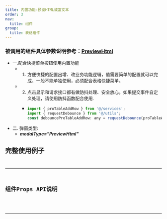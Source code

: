 ```yaml
---
title: 内置功能-预览HTML或富文本
order: 3
nav:
  title: 组件
group:
  title: 表格组件
---
```


### 被调用的组件具体参数说明参考：[PreviewHtml](/~docs/components/modal-custom/preview-html-modal-custom)

 - 一.配合快捷菜单按钮使用内置功能
   - 1. 方便快捷的配置出增、改业务功能逻辑，值需要简单的配置就可以完成、一般不能单独使用，必须配合表格快捷菜单。
   - 2. 点击显示和请求接口都有做防抖处理、安全放心。如果提交事件自定义处理，请使用防抖函数配合使用.
     -  ```js
        import { proTableAddRow } from '@/services';
        import { requestDebounce } from '@/utils';
        const debounceProTableAddRow: any = requestDebounce(proTableAddRow, 500);
         ```
 - 二. 弹窗类型:
   - ***modalType="PreviewHtml"***

## 完整使用例子
<code src="@/components/TableCustom/PreviewHtmlModal/Example/demo1.tsx" 
      title="使用例子"
      desc="配置初始化请求例子显示富文本信息" 
    />

---

## 组件Props API说明

<API src="../Example/TableCustomTypes/index.tsx" exports='["ModalPropsType","ModalPropsConfigType"]'></API>

---